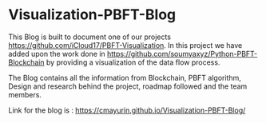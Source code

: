 # Visualization-PBFT-Blog
This Blog is built to document one of our projects https://github.com/iCloud17/PBFT-Visualization. In this project we have added upon the work done in https://github.com/soumyaxyz/Python-PBFT-Blockchain by providing a visualization of the data flow process.

The Blog contains all the information from Blockchain, PBFT algorithm, Design and research behind the project, roadmap followed and the team members.

Link for the blog is : https://cmayurin.github.io/Visualization-PBFT-Blog/
